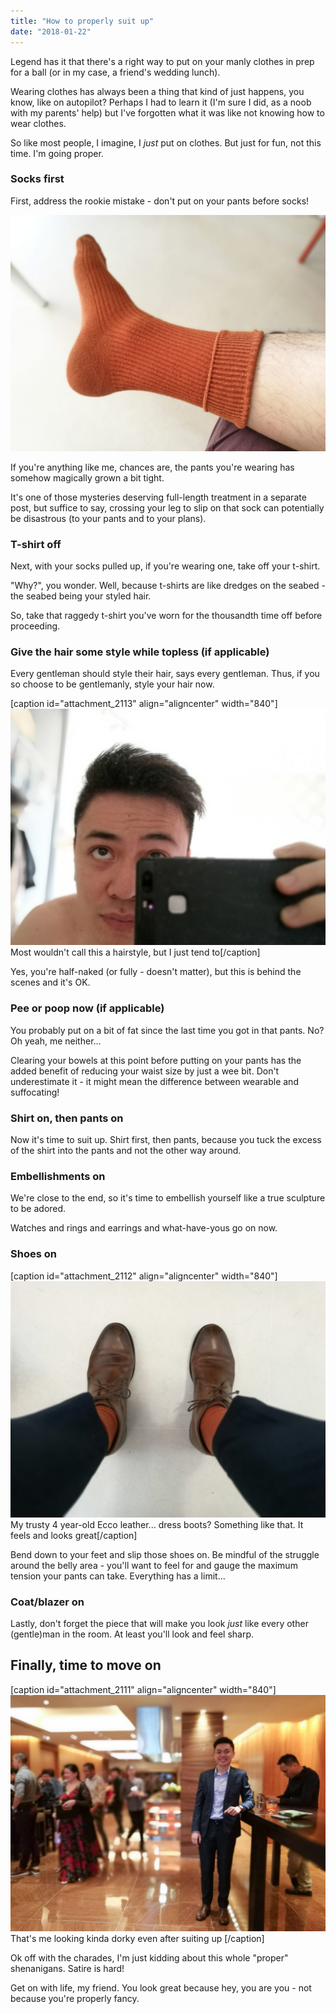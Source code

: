 ```yaml
---
title: "How to properly suit up"
date: "2018-01-22"
---
```


Legend has it that there's a right way to put on your manly clothes in prep for a ball (or in my case, a friend's wedding lunch).

Wearing clothes has always been a thing that kind of just happens, you know, like on autopilot? Perhaps I had to learn it (I'm sure I did, as a noob with my parents' help) but I've forgotten what it was like not knowing how to wear clothes.

So like most people, I imagine, I _just_ put on clothes. But just for fun, not this time. I'm going proper.

### Socks first

First, address the rookie mistake - don't put on your pants before socks!

![orange socks on one of my foot](images/20180121-properly-suiting-up-socks-nickang-blog-1024x768.jpg)

If you're anything like me, chances are, the pants you're wearing has somehow magically grown a bit tight.

It's one of those mysteries deserving full-length treatment in a separate post, but suffice to say, crossing your leg to slip on that sock can potentially be disastrous (to your pants and to your plans).

### T-shirt off

Next, with your socks pulled up, if you're wearing one, take off your t-shirt.

"Why?", you wonder. Well, because t-shirts are like dredges on the seabed - the seabed being your styled hair.

So, take that raggedy t-shirt you've worn for the thousandth time off before proceeding.

### Give the hair some style while topless (if applicable)

Every gentleman should style their hair, says every gentleman. Thus, if you so choose to be gentlemanly, style your hair now.

\[caption id="attachment\_2113" align="aligncenter" width="840"\]![selfie with hair](images/20180121-properly-suiting-up-hair-nickang-blog-1024x768.jpg) Most wouldn't call this a hairstyle, but I just tend to\[/caption\]

Yes, you're half-naked (or fully - doesn't matter), but this is behind the scenes and it's OK.

### Pee or poop now (if applicable)

You probably put on a bit of fat since the last time you got in that pants. No? Oh yeah, me neither...

Clearing your bowels at this point before putting on your pants has the added benefit of reducing your waist size by just a wee bit. Don't underestimate it - it might mean the difference between wearable and suffocating!

### Shirt on, then pants on

Now it's time to suit up. Shirt first, then pants, because you tuck the excess of the shirt into the pants and not the other way around.

### Embellishments on

We're close to the end, so it's time to embellish yourself like a true sculpture to be adored.

Watches and rings and earrings and what-have-yous go on now.

### Shoes on

\[caption id="attachment\_2112" align="aligncenter" width="840"\]![leather shoes and blue pants](images/20180121-properly-suiting-up-shoes-nickang-blog-1024x768.jpg) My trusty 4 year-old Ecco leather... dress boots? Something like that. It feels and looks great\[/caption\]

Bend down to your feet and slip those shoes on. Be mindful of the struggle around the belly area - you'll want to feel for and gauge the maximum tension your pants can take. Everything has a limit...

### Coat/blazer on

Lastly, don't forget the piece that will make you look _just_ like every other (gentle)man in the room. At least you'll look and feel sharp.

## Finally, time to move on

\[caption id="attachment\_2111" align="aligncenter" width="840"\]![nick ang suited up](images/20180121-properly-suiting-up-done-nickang-blog-1024x768.jpg) That's me looking kinda dorky even after suiting up \[/caption\]

Ok off with the charades, I'm just kidding about this whole "proper" shenanigans. Satire is hard!

Get on with life, my friend. You look great because hey, you are you - not because you're properly fancy.
